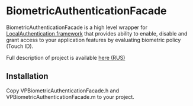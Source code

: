 # BiometricAuthenticationFacade
BiometricAuthenticationFacade is a high level wrapper for [LocalAuthentication framework](https://developer.apple.com/library/ios/documentation/LocalAuthentication/Reference/LocalAuthentication_Framework/) that provides ability to enable, disable and grant access to your application features by evaluating biometric policy (Touch ID). 

Full description of project is available [here (RUS)](http://habrahabr.ru/post/235699/)

## Installation
Copy VPBiometricAuthenticationFacade.h and VPBiometricAuthenticationFacade.m to your project.
